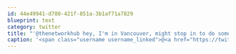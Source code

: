 ```yaml
---
id: 44e49941-d780-421f-851a-3b1af71a7829
blueprint: text
category: twitter
title: "'@thenetworkhub hey, I'm in Vancouver, might stop in to do some work tomorrow"
caption: '<span class="username username_linked">@<a href="https://twitter.com/thenetworkhub" title="The Network Hub">thenetworkhub</a></span> hey, I''m in Vancouver, might stop in to do some work tomorrow'
---
```

